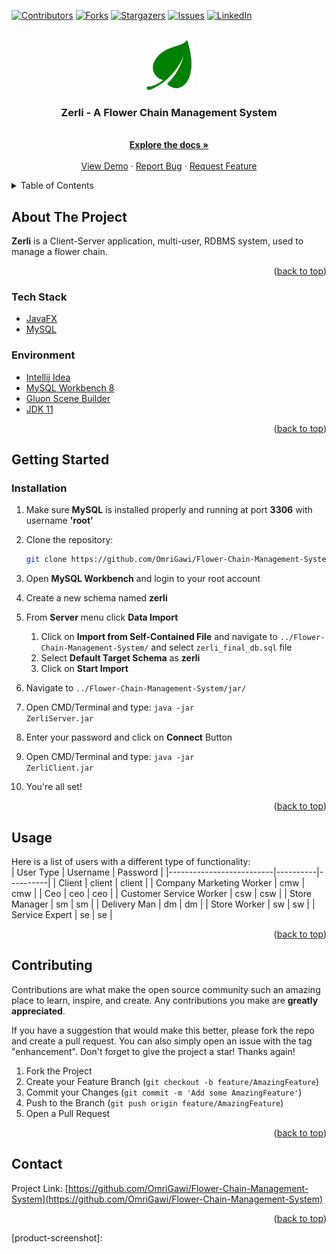 <div id="top"></div>

[![Contributors][contributors-shield]][contributors-url]
[![Forks][forks-shield]][forks-url]
[![Stargazers][stars-shield]][stars-url]
[![Issues][issues-shield]][issues-url]
[![LinkedIn][linkedin-shield]][linkedin-url]



<!-- PROJECT LOGO -->
<br />
<div align="center">
  <a href="https://github.com/OmriGawi/Flower-Chain-Management-System">
    <img src="images/ZerliLogo.jpg" alt="Logo" width="80" height="80">
  </a>

<h3 align="center">Zerli - A Flower Chain Management System</h3>

  <p align="center">
    <br />
    <a href="https://github.com/OmriGawi/Flower-Chain-Management-System"><strong>Explore the docs »</strong></a>
    <br />
    <br />
    <a href="https://github.com/OmriGawi/Flower-Chain-Management-System">View Demo</a>
    ·
    <a href="https://github.com/OmriGawi/Flower-Chain-Management-System/issues">Report Bug</a>
    ·
    <a href="https://github.com/OmriGawi/Flower-Chain-Management-System/issues">Request Feature</a>
  </p>
</div>



<!-- TABLE OF CONTENTS -->
<details>
  <summary>Table of Contents</summary>
  <ol>
    <li>
      <a href="#about-the-project">About The Project</a>
      <ul>
        <li><a href="#built-with">Built With</a></li>
      </ul>
    </li>
    <li>
      <a href="#getting-started">Getting Started</a>
      <ul>
        <li><a href="#installation">Installation</a></li>
      </ul>
    </li>
    <li><a href="#usage">Usage</a></li>
    <li><a href="#contributing">Contributing</a></li>
    <li><a href="#contact">Contact</a></li>
  </ol>
</details>



<!-- ABOUT THE PROJECT -->
## About The Project
**Zerli** is a Client-Server application, multi-user, RDBMS system, used to manage a flower chain.<br/>


<p align="right">(<a href="#top">back to top</a>)</p>



### Tech Stack

* [JavaFX](https://openjfx.io/)
* [MySQL](https://www.mysql.com/)

### Environment

* [Intellij Idea](https://www.jetbrains.com/idea/)
* [MySQL Workbench 8](https://www.mysql.com/products/workbench/)
* [Gluon Scene Builder](https://gluonhq.com/products/scene-builder/)
* [JDK 11](https://www.oracle.com/java/technologies/javase/jdk11-archive-downloads.html)


<p align="right">(<a href="#top">back to top</a>)</p>



<!-- GETTING STARTED -->
## Getting Started

### Installation

1. Make sure **MySQL** is installed properly and running at port **3306** with username **'root'**
2. Clone the repository:
   ```sh
   git clone https://github.com/OmriGawi/Flower-Chain-Management-System"
   ```
3. Open **MySQL Workbench** and login to your root account

4. Create a new schema named **zerli**
5. From **Server** menu click **Data Import**<br/>
   1. Click on **Import from Self-Contained File** and navigate to <code>../Flower-Chain-Management-System/</code> and select <code>zerli_final_db.sql</code> file
   2. Select **Default Target Schema** as **zerli**
   3. Click on **Start Import**
6. Navigate to <code>../Flower-Chain-Management-System/jar/</code>
7. Open CMD/Terminal and type: <code>java -jar ZerliServer.jar</code>
8. Enter your password and click on **Connect** Button
9. Open CMD/Terminal and type: <code>java -jar ZerliClient.jar</code>
10. You're all set!
<p align="right">(<a href="#top">back to top</a>)</p>



<!-- USAGE EXAMPLES -->
## Usage
Here is a list of users with a different type of functionality:<br/>
| User Type                | Username | Password |
|--------------------------|----------|----------|
| Client                   | client   | client   |
| Company Marketing Worker | cmw      | cmw      |
| Ceo                      | ceo      | ceo      |
| Customer Service Worker  | csw      | csw      |
| Store Manager            | sm       | sm       |
| Delivery Man             | dm       | dm       |
| Store Worker             | sw       | sw       |
| Service Expert           | se       | se       |




<p align="right">(<a href="#top">back to top</a>)</p>


<!-- CONTRIBUTING -->
## Contributing

Contributions are what make the open source community such an amazing place to learn, inspire, and create. Any contributions you make are **greatly appreciated**.

If you have a suggestion that would make this better, please fork the repo and create a pull request. You can also simply open an issue with the tag "enhancement".
Don't forget to give the project a star! Thanks again!

1. Fork the Project
2. Create your Feature Branch (`git checkout -b feature/AmazingFeature`)
3. Commit your Changes (`git commit -m 'Add some AmazingFeature'`)
4. Push to the Branch (`git push origin feature/AmazingFeature`)
5. Open a Pull Request

<p align="right">(<a href="#top">back to top</a>)</p>




<!-- CONTACT -->
## Contact


Project Link: [https://github.com/OmriGawi/Flower-Chain-Management-System](https://github.com/OmriGawi/Flower-Chain-Management-System)

<p align="right">(<a href="#top">back to top</a>)</p>




<!-- MARKDOWN LINKS & IMAGES -->
<!-- https://www.markdownguide.org/basic-syntax/#reference-style-links -->
[contributors-shield]: https://img.shields.io/github/contributors/OmriGawi/Flower-Chain-Management-System.svg?style=for-the-badge
[contributors-url]: https://github.com/OmriGawi/Flower-Chain-Management-System/graphs/contributors
[forks-shield]: https://img.shields.io/github/forks/OmriGawi/Flower-Chain-Management-System.svg?style=for-the-badge
[forks-url]: https://github.com/OmriGawi/Flower-Chain-Management-System/network/members
[stars-shield]: https://img.shields.io/github/stars/OmriGawi/Flower-Chain-Management-System.svg?style=for-the-badge
[stars-url]: https://github.com/OmriGawi/Flower-Chain-Management-System/stargazers
[issues-shield]: https://img.shields.io/github/issues/OmriGawi/Flower-Chain-Management-System.svg?style=for-the-badge
[issues-url]: https://github.com/OmriGawi/Flower-Chain-Management-System/issues
[license-shield]: https://img.shields.io/github/license/OmriGawi/Flower-Chain-Management-System.svg?style=for-the-badge
[license-url]: https://github.com/OmriGawi/Flower-Chain-Management-System/blob/master/LICENSE.txt
[linkedin-shield]: https://img.shields.io/badge/-LinkedIn-black.svg?style=for-the-badge&logo=linkedin&colorB=555
[linkedin-url]: https://linkedin.com/in/omrigawi
[product-screenshot]: